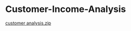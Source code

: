 # Customer-Income-Analysis
[customer analysis.zip](https://github.com/ammadmunir15/Customer-Income-Analysis/files/10861651/customer.analysis.zip)
